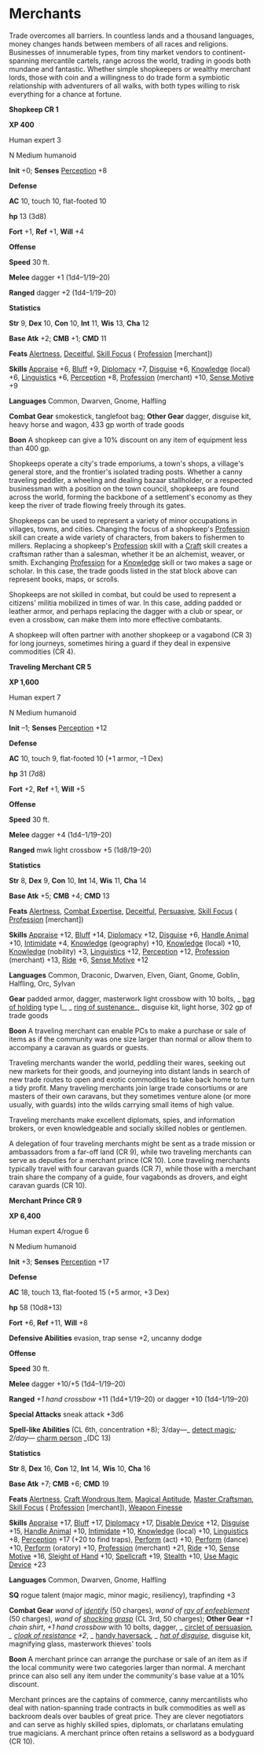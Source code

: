 # Merchants

Trade overcomes all barriers. In countless lands and a thousand languages, money changes hands between members of all races and religions. Businesses of innumerable types, from tiny market vendors to continent-spanning mercantile cartels, range across the world, trading in goods both mundane and fantastic. Whether simple shopkeepers or wealthy merchant lords, those with coin and a willingness to do trade form a symbiotic relationship with adventurers of all walks, with both types willing to risk everything for a chance at fortune.

**Shopkeep CR 1**

**XP 400**

Human expert 3

N Medium humanoid

**Init** +0; **Senses** [Perception](../../skills/perception.md#_perception) +8

**Defense**

**AC** 10, touch 10, flat-footed 10

**hp** 13 (3d8)

**Fort** +1, **Ref** +1, **Will** +4

**Offense**

**Speed** 30 ft.

**Melee** dagger +1 (1d4–1/19–20)

**Ranged** dagger +2 (1d4–1/19–20)

**Statistics**

**Str** 9, **Dex** 10, **Con** 10, **Int** 11, **Wis** 13, **Cha** 12

**Base Atk** +2; **CMB** +1; **CMD** 11

**Feats** [Alertness](../../feats.md#_alertness), [Deceitful](../../feats.md#_deceitful), [Skill Focus](../../feats.md#_skill-focus) ( [Profession](../../skills/profession.md#_profession) [merchant])

**Skills** [Appraise](../../skills/appraise.md#_appraise) +6, [Bluff](../../skills/bluff.md#_bluff) +9, [Diplomacy](../../skills/diplomacy.md#_diplomacy) +7, [Disguise](../../skills/disguise.md#_disguise) +6, [Knowledge](../../skills/knowledge.md#_knowledge) (local) +6, [Linguistics](../../skills/linguistics.md#_linguistics) +6, [Perception](../../skills/perception.md#_perception) +8, [Profession](../../skills/profession.md#_profession) (merchant) +10, [Sense Motive](../../skills/senseMotive.md#_sense-motive) +9

**Languages** Common, Dwarven, Gnome, Halfling

**Combat Gear** smokestick, tanglefoot bag; **Other Gear** dagger, disguise kit, heavy horse and wagon, 433 gp worth of trade goods

**Boon** A shopkeep can give a 10% discount on any item of equipment less than 400 gp.

Shopkeeps operate a city's trade emporiums, a town's shops, a village's general store, and the frontier's isolated trading posts. Whether a canny traveling peddler, a wheeling and dealing bazaar stallholder, or a respected businessman with a position on the town council, shopkeeps are found across the world, forming the backbone of a settlement's economy as they keep the river of trade flowing freely through its gates.

Shopkeeps can be used to represent a variety of minor occupations in villages, towns, and cities. Changing the focus of a shopkeep's [Profession](../../skills/profession.md#_profession) skill can create a wide variety of characters, from bakers to fishermen to millers. Replacing a shopkeep's [Profession](../../skills/profession.md#_profession) skill with a [Craft](../../skills/craft.md#_craft) skill creates a craftsman rather than a salesman, whether it be an alchemist, weaver, or smith. Exchanging [Profession](../../skills/profession.md#_profession) for a [Knowledge](../../skills/knowledge.md#_knowledge) skill or two makes a sage or scholar. In this case, the trade goods listed in the stat block above can represent books, maps, or scrolls.

Shopkeeps are not skilled in combat, but could be used to represent a citizens' militia mobilized in times of war. In this case, adding padded or leather armor, and perhaps replacing the dagger with a club or spear, or even a crossbow, can make them into more effective combatants.

A shopkeep will often partner with another shopkeep or a vagabond (CR 3) for long journeys, sometimes hiring a guard if they deal in expensive commodities (CR 4).

**Traveling Merchant CR 5**

**XP 1,600**

Human expert 7

N Medium humanoid

**Init** –1; **Senses** [Perception](../../skills/perception.md#_perception) +12

**Defense**

**AC** 10, touch 9, flat-footed 10 (+1 armor, –1 Dex)

**hp** 31 (7d8)

**Fort** +2, **Ref** +1, **Will** +5

**Offense**

**Speed** 30 ft.

**Melee** dagger +4 (1d4–1/19–20)

**Ranged** mwk light crossbow +5 (1d8/19–20)

**Statistics**

**Str** 8, **Dex** 9, **Con** 10, **Int** 14, **Wis** 11, **Cha** 14

**Base Atk** +5; **CMB** +4; **CMD** 13

**Feats** [Alertness](../../feats.md#_alertness), [Combat Expertise](../../feats.md#_combat-expertise), [Deceitful](../../feats.md#_deceitful), [Persuasive](../../feats.md#_persuasive), [Skill Focus](../../feats.md#_skill-focus) ( [Profession](../../skills/profession.md#_profession) [merchant])

**Skills** [Appraise](../../skills/appraise.md#_appraise) +12, [Bluff](../../skills/bluff.md#_bluff) +14, [Diplomacy](../../skills/diplomacy.md#_diplomacy) +12, [Disguise](../../skills/disguise.md#_disguise) +6, [Handle Animal](../../skills/handleAnimal.md#_handle-animal) +10, [Intimidate](../../skills/intimidate.md#_intimidate) +4, [Knowledge](../../skills/knowledge.md#_knowledge) (geography) +10, [Knowledge](../../skills/knowledge.md#_knowledge) (local) +10, [Knowledge](../../skills/knowledge.md#_knowledge) (nobility) +3, [Linguistics](../../skills/linguistics.md#_linguistics) +12, [Perception](../../skills/perception.md#_perception) +12, [Profession](../../skills/profession.md#_profession) (merchant) +13, [Ride](../../skills/ride.md#_ride) +6, [Sense Motive](../../skills/senseMotive.md#_sense-motive) +12

**Languages** Common, Draconic, Dwarven, Elven, Giant, Gnome, Goblin, Halfling, Orc, Sylvan

**Gear** padded armor, dagger, masterwork light crossbow with 10 bolts, _ [bag of holding](../../magicItems/wondrousItems.md#_bag-of-holding) type I_, _ [ring of sustenance](../../magicItems/rings.md#_ring-of-sustenance)_, disguise kit, light horse, 302 gp of trade goods

**Boon** A traveling merchant can enable PCs to make a purchase or sale of items as if the community was one size larger than normal or allow them to accompany a caravan as guards or guests.

Traveling merchants wander the world, peddling their wares, seeking out new markets for their goods, and journeying into distant lands in search of new trade routes to open and exotic commodities to take back home to turn a tidy profit. Many traveling merchants join large trade consortiums or are masters of their own caravans, but they sometimes venture alone (or more usually, with guards) into the wilds carrying small items of high value.

Traveling merchants make excellent diplomats, spies, and information brokers, or even knowledgeable and socially skilled nobles or gentlemen.

A delegation of four traveling merchants might be sent as a trade mission or ambassadors from a far-off land (CR 9), while two traveling merchants can serve as deputies for a merchant prince (CR 10). Lone traveling merchants typically travel with four caravan guards (CR 7), while those with a merchant train share the company of a guide, four vagabonds as drovers, and eight caravan guards (CR 10).

**Merchant Prince CR 9**

**XP 6,400**

Human expert 4/rogue 6

N Medium humanoid

**Init** +3; **Senses** [Perception](../../skills/perception.md#_perception) +17

**Defense**

**AC** 18, touch 13, flat-footed 15 (+5 armor, +3 Dex)

**hp** 58 (10d8+13)

**Fort** +6, **Ref** +11, **Will** +8

**Defensive Abilities** evasion, trap sense +2, uncanny dodge

**Offense**

**Speed** 30 ft.

**Melee** dagger +10/+5 (1d4–1/19–20)

**Ranged** _+1 hand crossbow_ +11 (1d4+1/19–20) or dagger +10 (1d4–1/19–20)

**Special Attacks** sneak attack +3d6

**Spell-like Abilities** (CL 6th, concentration +8); 3/day—_ [detect magic](../../spells/detectMagic.md#_detect-magic)_; 2/day—_ [charm person](../../spells/charmPerson.md#_charm-person) _(DC 13)

**Statistics**

**Str** 8, **Dex** 16, **Con** 12, **Int** 14, **Wis** 10, **Cha** 16

**Base Atk** +7; **CMB** +6; **CMD** 19

**Feats** [Alertness](../../feats.md#_alertness), [Craft Wondrous Item](../../feats.md#_craft-wondrous-item), [Magical Aptitude](../../feats.md#_magical-aptitude), [Master Craftsman](../../feats.md#_master-craftsman), [Skill Focus](../../feats.md#_skill-focus) ( [Profession](../../skills/profession.md#_profession) [merchant]), [Weapon Finesse](../../feats.md#_weapon-finesse)

**Skills** [Appraise](../../skills/appraise.md#_appraise) +17, [Bluff](../../skills/bluff.md#_bluff) +17, [Diplomacy](../../skills/diplomacy.md#_diplomacy) +17, [Disable Device](../../skills/disableDevice.md#_disable-device) +12, [Disguise](../../skills/disguise.md#_disguise) +15, [Handle Animal](../../skills/handleAnimal.md#_handle-animal) +10, [Intimidate](../../skills/intimidate.md#_intimidate) +10, [Knowledge](../../skills/knowledge.md#_knowledge) (local) +10, [Linguistics](../../skills/linguistics.md#_linguistics) +8, [Perception](../../skills/perception.md#_perception) +17 (+20 to find traps), [Perform](../../skills/perform.md#_perform) (act) +10, [Perform](../../skills/perform.md#_perform) (dance) +10, [Perform](../../skills/perform.md#_perform) (oratory) +10, [Profession](../../skills/profession.md#_profession) (merchant) +21, [Ride](../../skills/ride.md#_ride) +10, [Sense Motive](../../skills/senseMotive.md#_sense-motive) +16, [Sleight of Hand](../../skills/sleightOfHand.md#_sleight-of-hand) +10, [Spellcraft](../../skills/spellcraft.md#_spellcraft) +19, [Stealth](../../skills/stealth.md#_stealth) +10, [Use Magic Device](../../skills/useMagicDevice.md#_use-magic-device) +23

**Languages** Common, Dwarven, Gnome, Halfling

**SQ** rogue talent (major magic, minor magic, resiliency), trapfinding +3

**Combat Gear** _wand of [identify](../../spells/identify.md#_identify)_ (50 charges), _wand of [ray of enfeeblement](../../spells/rayOfEnfeeblement.md#_ray-of-enfeeblement)_ (50 charges), _wand of [shocking grasp](../../spells/shockingGrasp.md#_shocking-grasp)_ (CL 3rd, 50 charges); **Other Gear** _+1 chain shirt_, _+1 hand crossbow_ with 10 bolts, dagger, _ [circlet of persuasion](../../magicItems/wondrousItems.md#_circlet-of-persuasion)_, _ [cloak of resistance](../../magicItems/wondrousItems.md#_cloak-of-resistance) +2_, _ [handy haversack](../../magicItems/wondrousItems.md#_handy-haversack)_, _ [hat of disguise](../../magicItems/wondrousItems.md#_hat-of-disguise)_, disguise kit, magnifying glass, masterwork thieves' tools

**Boon** A merchant prince can arrange the purchase or sale of an item as if the local community were two categories larger than normal. A merchant prince can also sell any item under the community's base value at a 10% discount.

Merchant princes are the captains of commerce, canny mercantilists who deal with nation-spanning trade contracts in bulk commodities as well as backroom deals over baubles of great price. They are clever negotiators and can serve as highly skilled spies, diplomats, or charlatans emulating true magicians. A merchant prince often retains a sellsword as a bodyguard (CR 10).


